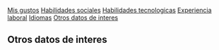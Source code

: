 [Mis gustos](./gustos.md)  [Habilidades sociales](./habilidades.md)  [Habilidades tecnologicas](./tecnologicas.md)  [Experiencia laboral](./laboral.md) [Idiomas](./idiomas.md) [Otros datos de interes](./interes.md)

## Otros datos de interes 
